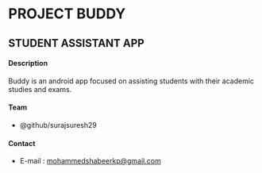 # PROJECT BUDDY
## STUDENT ASSISTANT APP
#### Description
Buddy is an android app focused on assisting students with their academic studies and exams.
#### Team
* @github/surajsuresh29
#### Contact
* E-mail : mohammedshabeerkp@gmail.com

